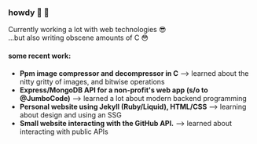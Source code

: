 ### howdy 👋 🤠

Currently working a lot with web technologies 😎  
...but also writing obscene amounts of C 😳

#### some recent work:
- **Ppm image compressor and decompressor in C** --> learned about the nitty gritty of images, and bitwise operations
- **Express/MongoDB API for a non-profit's web app (s/o to @JumboCode)** --> learned a lot about modern backend programming
- **Personal website using Jekyll (Ruby/Liquid), HTML/CSS** --> learning about design and using an SSG
- **Small website interacting with the GitHub API.** --> learned about interacting with public APIs
